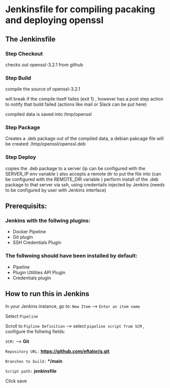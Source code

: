 # Jenkinsfile for compiling pacaking and deploying openssl

## The Jenkinsfile

### Step Checkout
checks out openssl-3.2.1 from github

### Step Build
compile the source of openssl-3.2.1

will break if the compile itself failes (exit 1) , however has a post step action to notify that build failed (actions like mail or Slack can be put here)

compiled data is saved into /tmp/openssl

### Step Package
Creates a .deb package out of the compiled data, a debian pakcage file will be created: /tmp/openssl/openssl.deb

### Step Deploy
copies the .deb package to a server (ip can be configured with the SERVER_IP env variable )
also accepts a remote dir to put the file into (can be configured with the REMOTE_DIR variable )
perform install of the .deb package to that server via ssh, using credentails injected by Jenkins (needs to be configured by user with Jenkins interface)


## Prerequisits:

### Jenkins with the follwing plugins:
 - Docker Pipeline
 - Git plugin
 - SSH Credentials Plugin

###  The follwoing should have been installed by default:
 - Pipeline
 - Plugin Utilities API Plugin
 - Credentials plugin


## How to run this in Jenkins

In your Jenkins instance, go to: `New Item` --> `Enter an item name`

Select `Pipeline`

Scroll to `Pipline Definition` --> select `pipeline script from SCM` , configure the follwing fields:

`SCM:` --> __Git__

`Repository URL:` __https://github.com/eftalor/q.git__

`Branches to build:` __*/main__

`Script path:` __jenkinsfile__

Click save
